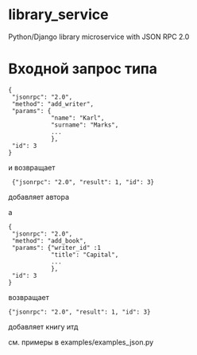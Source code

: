 # library_service
Python/Django library microservice
with JSON RPC 2.0 

# Входной запрос типа
    {
     "jsonrpc": "2.0",
     "method": "add_writer",
     "params": {
                "name": "Karl",
                "surname": "Marks",
                ...
                },
     "id": 3
    }
 и возвращает
 
     {"jsonrpc": "2.0", "result": 1, "id": 3}
  
  добавляет автора

а

    {
     "jsonrpc": "2.0",
     "method": "add_book",
     "params": {"writer_id" :1
                "title": "Capital",
                ...
                },
     "id": 3
    }
    
 возвращает
 
    {"jsonrpc": "2.0", "result": 1, "id": 3}
  
  добавляет книгу
  итд
  
см. примеры в examples/examples_json.py
